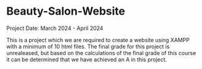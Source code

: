 # Beauty-Salon-Website
Project Date: March 2024 - April 2024

This is a project which we are required to create a website using XAMPP with a minimum of 10 html files. 
The final grade for this project is unrealeased, but based on the calculations of the final grade of this course it can be determined that we have achieved an A in this project.